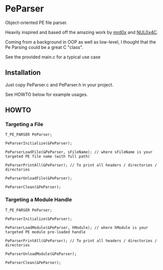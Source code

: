 # PeParser

Object-oriented PE file parser.

Heavily inspired and based off the amazing work by [mrd0x](https://github.com/mrd0x) and [NUL0x4C](https://github.com/NUL0x4C).

Coming from a background in OOP as well as low-level, I thought that the Pe Parsing could be a great C "class".

See the provided main.c for a typical use case

## Installation

Just copy PeParser.c and PeParser.h in your project.

See HOWTO below for example usages.

## HOWTO

### Targeting a File
```
T_PE_PARSER PeParser;

PeParserInitialize(&PeParser);

PeParserLoadFile(&PeParser, sFileName); // where sFileName is your targeted PE file name (with full path)

PeParserPrintAll(&PeParser); // To print all headers / directories / directories

PeParserUnloadFile(&PeParser);

PeParserClean(&PeParser);
```
### Targeting a Module Handle
```
T_PE_PARSER PeParser;

PeParserInitialize(&PeParser);

PeParserLoadModule(&PeParser, hModule); // where hModule is your targeted PE module pre-loaded handle

PeParserPrintAll(&PeParser); // To print all headers / directories / directories

PeParserUnloadModule(&PeParser);

PeParserClean(&PeParser);
```
